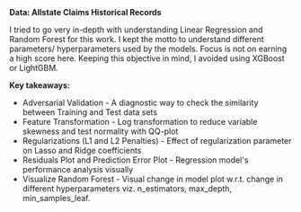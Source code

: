 <b> 
Data: Allstate Claims Historical Records 
</b>


I tried to go very in-depth with understanding Linear Regression and Random Forest for this work. 
I kept the motto to understand different parameters/ hyperparameters used by the models. Focus is not on earning a high score here. 
Keeping this objective in mind, I avoided using XGBoost or LightGBM.

<b> Key takeaways: </b>
<ul>
<li>Adversarial Validation - A diagnostic way to check the similarity between Training and Test data sets</li>
<li>Feature Transformation - Log transformation to reduce variable skewness and test normality with QQ-plot</li>
<li>Regularizations (L1 and L2 Penalties) - Effect of regularization parameter on Lasso and Ridge coefficients</li>
<li>Residuals Plot and Prediction Error Plot - Regression model's performance analysis visually</li>
<li>Visualize Random Forest - Visual change in model plot w.r.t. change in different hyperparameters viz. n_estimators, max_depth, min_samples_leaf.</li>
</ul>
